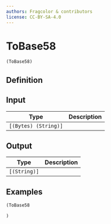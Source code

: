 ```yaml
---
authors: Fragcolor & contributors
license: CC-BY-SA-4.0
---
```



# ToBase58

```clojure
(ToBase58)
```


## Definition




## Input

| Type | Description |
|------|-------------|
| `[(Bytes) (String)]` |  |


## Output

| Type | Description |
|------|-------------|
| `[(String)]` |  |


## Examples

```clojure
(ToBase58

)
```
